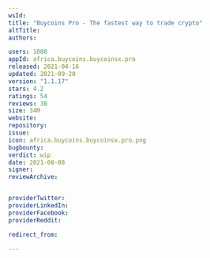 ```yaml
---
wsId: 
title: "Buycoins Pro - The fastest way to trade crypto"
altTitle: 
authors:

users: 1000
appId: africa.buycoins.buycoinsx.pro
released: 2021-04-16
updated: 2021-09-20
version: "1.1.17"
stars: 4.2
ratings: 54
reviews: 38
size: 34M
website: 
repository: 
issue: 
icon: africa.buycoins.buycoinsx.pro.png
bugbounty: 
verdict: wip
date: 2021-08-08
signer: 
reviewArchive:


providerTwitter: 
providerLinkedIn: 
providerFacebook: 
providerReddit: 

redirect_from:

---
```



